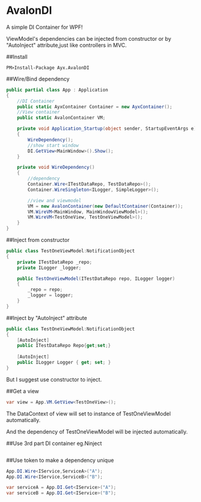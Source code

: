 # AvalonDI
A simple DI Container for WPF!

ViewModel's dependencies can be injected from constructor or by "AutoInject" attribute,just like controllers in MVC.

##Install
```  
PM>Install-Package Ayx.AvalonDI
```

##Wire/Bind dependency
```C#
public partial class App : Application
{
    //DI Container
    public static AyxContainer Container = new AyxContainer();
    //View container
    public static AvalonContainer VM;

    private void Application_Startup(object sender, StartupEventArgs e)
    {
        WireDependency();
        //show start window
        DI.GetView<MainWindow>().Show();
    }

    private void WireDependency()
    {
        //dependency
        Container.Wire<ITestDataRepo, TestDataRepo>();
        Container.WireSingleton<ILogger, SimpleLogger>();

        //view and viewmodel
        VM = new AvalonContainer(new DefaultContainer(Container));
        VM.WireVM<MainWindow, MainWindowViewModel>();
        VM.WireVM<TestOneView, TestOneViewModel>();
    }
}
```
##Inject from constructor
```C#
public class TestOneViewModel:NotificationObject
{
    private ITestDataRepo _repo;
    private ILogger _logger;

    public TestOneViewModel(ITestDataRepo repo, ILogger logger)
    {
        _repo = repo;
        _logger = logger;
    }
}
```

##Inject by "AutoInject" attribute
```C#
public class TestOneViewModel:NotificationObject
{
    [AutoInject]
    public ITestDataRepo Repo{get;set;}
    
    [AutoInject]
    public ILogger Logger { get; set; }
}
```
But I suggest use constructor to inject.

##Get a view
```C#
var view = App.VM.GetView<TestOneView>();
```
The DataContext of view will set to instance of TestOneViewModel automatically.

And the dependency of TestOneViewModel will be injected automatically.

##Use 3rd part DI container eg.Ninject
```C#
```

##Use token to make a dependency unique
```C#
App.DI.Wire<IService,ServiceA>("A");
App.DI.Wire<IService,ServiceB>("B");

var serviceA = App.DI.Get<IService>("A");
var serviceB = App.DI.Get<IService>("B");
```
